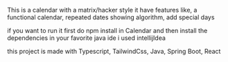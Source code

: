 This is a calendar with a matrix/hacker style it have features like, a functional calendar, repeated dates showing algorithm, add special days

if you want to run it first do npm install in CaIendar and then install the dependencies in your favorite java ide i used intellijIdea

this project is made with Typescript, TailwindCss, Java, Spring Boot, React
